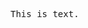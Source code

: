 <!-- >>>>>> BEGIN GENERATED FILE (include): SOURCE test/include/templates/text_pre.md -->
<!-- >>>>>> BEGIN INCLUDED FILE (:pre): SOURCE test/include/includes/text.txt -->
<pre>
This is text.
</pre>
<!-- <<<<<< END INCLUDED FILE (:pre): SOURCE test/include/includes/text.txt -->
<!-- <<<<<< END GENERATED FILE (include): SOURCE test/include/templates/text_pre.md -->

